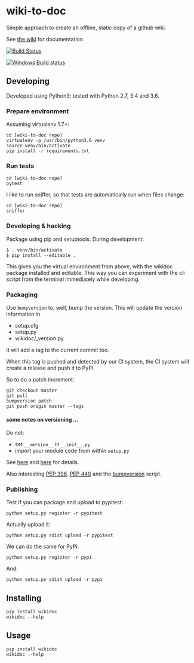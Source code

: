 # wiki-to-doc

Simple approach to create an offline, static copy of a github wiki.

See [the wiki](https://github.com/serra/wiki-to-doc/wiki) for documentation.

[![Build Status](https://travis-ci.org/serra/wiki-to-doc.svg?branch=master)](https://travis-ci.org/serra/wiki-to-doc)

[![Windows Build status](https://ci.appveyor.com/api/projects/status/llriy5we778rua1h?svg=true)](https://ci.appveyor.com/project/serra/wiki-to-doc)


## Developing

Developed using Python3; tested with Python 2.7, 3.4 and 3.6.

### Prepare environment

Assuming virtualenv 1.7+:

```
cd [wiki-to-doc repo]
virtualenv -p /usr/bin/python3.6 venv
source venv/bin/activate
pip install -r requirements.txt
```

### Run tests

```
cd [wiki-to-doc repo]
pytest
```

I like to run sniffer, so that tests are automatically run when files change:

```
cd [wiki-to-doc repo]
sniffer
```

### Developing & hacking

Package using pip and setuptools. During development:

```
$ . venv/bin/activate
$ pip install --editable .

```

This gives you the virtual environment from above,
with the wikidoc package installed and editable.
This way you can experiment with the cli script from the terminal 
immediately while developing.

### Packaging

Use `bumpversion` to, well, bump the version.
This will update the version information in 

 * setup.cfg
 * setup.py
 * wikidoc/_version.py

It will add a tag to the current commit too.

When this tag is pushed and detected by our CI system, 
the CI system will create a release and push it to PyPi.

So to do a patch increment:

```
git checkout master
git pull
bumpversion patch
git push origin master --tags

```

#### some notes on versioning ...

Do not: 

 * set `__version__` in `__init__.py`
 * import your module code from within `setup.py`

See [here](https://stackoverflow.com/questions/2058802/how-can-i-get-the-version-defined-in-setup-py-setuptools-in-my-package) 
and [here](https://stackoverflow.com/questions/458550/standard-way-to-embed-version-into-python-package) for details.

Also interesting [PEP 396], [PEP 440] and the [bumpversion] script.

 [PEP 396]: https://www.python.org/dev/peps/pep-0396/
 [PEP 440]: https://www.python.org/dev/peps/pep-0440/
 [bumpversion]: https://pypi.python.org/pypi/bumpversion


### Publishing

Test if you can package and upload to pypitest:

```
python setup.py register -r pypitest
```

Actually upload it:

```
python setup.py sdist upload -r pypitest
```

We can do the same for PyPi:

```
python setup.py register -r pypi
```

And:

```
python setup.py sdist upload -r pypi
```

## Installing

```
pip install wikidoc
wikidoc --help
```


## Usage

```
pip install wikidoc
wikidoc --help
```

